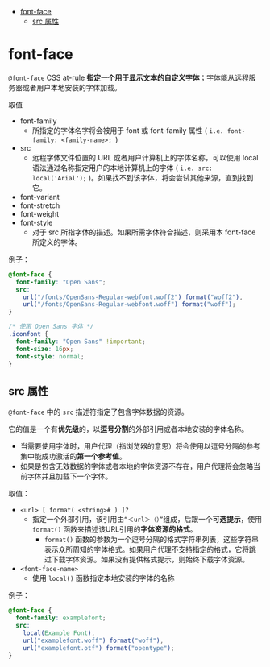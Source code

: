 - [font-face](#font-face)
  - [src 属性](#src-属性)

# font-face
`@font-face` CSS at-rule **指定一个用于显示文本的自定义字体**；字体能从远程服务器或者用户本地安装的字体加载。

取值
- font-family
  - 所指定的字体名字将会被用于 font 或 font-family 属性 ( `i.e. font-family: <family-name>; `)
- src
  - 远程字体文件位置的 URL 或者用户计算机上的字体名称，可以使用 local 语法通过名称指定用户的本地计算机上的字体 ( `i.e. src: local('Arial');` )。如果找不到该字体，将会尝试其他来源，直到找到它。
- font-variant
- font-stretch
- font-weight
- font-style
  - 对于 src 所指字体的描述。如果所需字体符合描述，则采用本 font-face 所定义的字体。

例子：
```css
@font-face {
  font-family: "Open Sans";
  src:
    url("/fonts/OpenSans-Regular-webfont.woff2") format("woff2"),
    url("/fonts/OpenSans-Regular-webfont.woff") format("woff");
}

/* 使用 Open Sans 字体 */
.iconfont {
  font-family: "Open Sans" !important;
  font-size: 16px;
  font-style: normal;
}
```

## src 属性
`@font-face` 中的 `src` 描述符指定了包含字体数据的资源。

它的值是一个有**优先级**的，以**逗号分割**的外部引用或者本地安装的字体名称。
- 当需要使用字体时，用户代理（指浏览器的意思）将会使用以逗号分隔的参考集中能成功激活的**第一个参考值**。
- 如果是包含无效数据的字体或者本地的字体资源不存在，用户代理将会忽略当前字体并且加载下一个字体。

取值：
- `<url> [ format( <string># ) ]?`
  - 指定一个外部引用，该引用由`“＜url＞（）”`组成，后跟一个**可选提示**，使用 `format()` 函数来描述该URL引用的**字体资源的格式**。
    - `format()` 函数的参数为一个逗号分隔的格式字符串列表，这些字符串表示众所周知的字体格式。如果用户代理不支持指定的格式，它将跳过下载字体资源。如果没有提供格式提示，则始终下载字体资源。
- `<font-face-name>`
  - 使用 `local()` 函数指定本地安装的字体的名称

例子：
```css
@font-face {
  font-family: examplefont;
  src:
    local(Example Font),
    url("examplefont.woff") format("woff"),
    url("examplefont.otf") format("opentype");
}
```